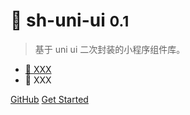 <!-- _coverpage.md -->

<!-- ![logo](_media/icon.svg) -->

# 🌳 sh-uni-ui  <small>0.1</small>

> 基于 uni ui 二次封装的小程序组件库。

* [🌳 XXX](XXX.md)
* 🍄 XXX

[GitHub](https://github.com/shinhotech/sh-uni-ui/)
[Get Started](README.md)